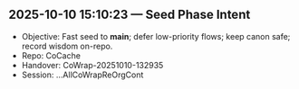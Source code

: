 ## 2025-10-10 15:10:23 — Seed Phase Intent
- Objective: Fast seed to **main**; defer low-priority flows; keep canon safe; record wisdom on-repo.
- Repo: CoCache
- Handover: CoWrap-20251010-132935
- Session: ...AllCoWrapReOrgCont
